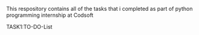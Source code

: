 This respository contains all of the tasks that i completed as part of python programming internship at Codsoft

TASK1:TO-DO-List
